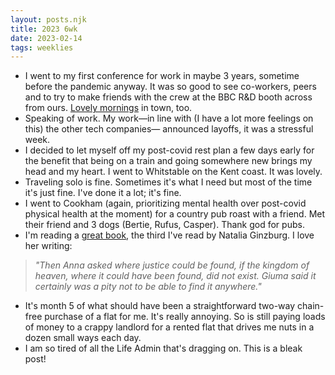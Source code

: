 ```yaml
---
layout: posts.njk
title: 2023 6wk
date: 2023-02-14
tags: weeklies
---
```


- I went to my first conference for work in maybe 3 years, sometime before the pandemic anyway. It was so good to see co-workers, peers and to try to make friends with the crew at the BBC R&D booth across from ours. [Lovely mornings](https://twitter.com/jllord/status/1623250828571078656) in town, too.
- Speaking of work. My work—in line with (I have a lot more feelings on this) the other tech companies— announced layoffs, it was a stressful week.
- I decided to let myself off my post-covid rest plan a few days early for the benefit that being on a train and going somewhere new brings my head and my heart. I went to Whitstable on the Kent coast. It was lovely.
- Traveling solo is fine. Sometimes it's what I need but most of the time it's just fine. I've done it a lot; it's fine.
- I went to Cookham (again, prioritizing mental health over post-covid physical health at the moment) for a country pub roast with a friend. Met their friend and 3 dogs (Bertie, Rufus, Casper). Thank god for pubs.
- I'm reading a [great book](/reading), the third I've read by Natalia Ginzburg. I love her writing:
> _"Then Anna asked where justice could be found, if the kingdom of heaven, where it could have been found, did not exist. Giuma said it certainly was a pity not to be able to find it anywhere."_
- It's month 5 of what should have been a straightforward two-way chain-free purchase of a flat for me. It's really annoying. So is still paying loads of money to a crappy landlord for a rented flat that drives me nuts in a dozen small ways each day. 
- I am so tired of all the Life Admin that's dragging on. This is a bleak post!

